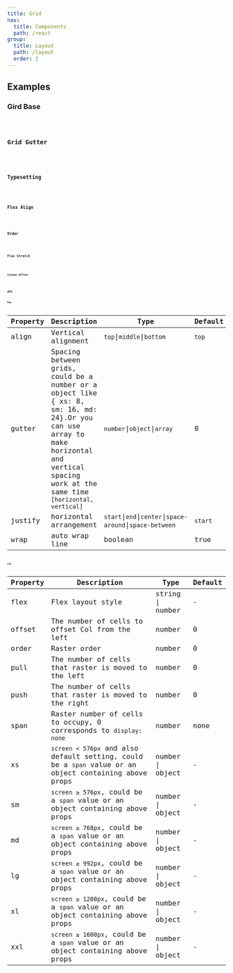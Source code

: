 ```yaml
---
title: Grid
nav:
  title: Components
  path: /react
group:
  title: Layout
  path: /layout
  order: 2
---
```


## Examples

### Gird Base

<code src="./demo/base.tsx" />

### Grid Gutter

<code src="./demo/gutter.tsx" />

### Typesetting

<code src="./demo/flex-justify.tsx" />

### Flex Align

<code src="./demo/flex-align.tsx" />

### Order

<code src="./demo/flex-order.tsx" />

### Flex Stretch

<code src="./demo/flex.tsx" />

### Column Offset

<code src="./demo/offset.tsx" />

## API

### Row

| Property | Description                                                                                                                                                                                    | Type                                                      | Default |
| -------- | ---------------------------------------------------------------------------------------------------------------------------------------------------------------------------------------------- | --------------------------------------------------------- | ------- |
| align    | Vertical alignment                                                                                                                                                                             | `top`\|`middle`\|`bottom`                                 | `top`   |
| gutter   | Spacing between grids, could be a number or a object like { xs: 8, sm: 16, md: 24}.Or you can use array to make horizontal and vertical spacing work at the same time `[horizontal, vertical]` | `number`\|`object`\|`array`                               | 0       |
| justify  | horizontal arrangement                                                                                                                                                                         | `start`\|`end`\|`center`\|`space-around`\|`space-between` | `start` |
| wrap     | auto wrap line                                                                                                                                                                                 | boolean                                                   | true    |

### Col

| Property | Description                                                                                            | Type             | Default |
| -------- | ------------------------------------------------------------------------------------------------------ | ---------------- | ------- |
| flex     | Flex layout style                                                                                      | string \| number | -       |
| offset   | The number of cells to offset Col from the left                                                        | number           | 0       |
| order    | Raster order                                                                                           | number           | 0       |
| pull     | The number of cells that raster is moved to the left                                                   | number           | 0       |
| push     | The number of cells that raster is moved to the right                                                  | number           | 0       |
| span     | Raster number of cells to occupy, 0 corresponds to `display: none`                                     | number           | none    |
| xs       | `screen < 576px` and also default setting, could be a `span` value or an object containing above props | number \| object | -       |
| sm       | `screen ≥ 576px`, could be a `span` value or an object containing above props                          | number \| object | -       |
| md       | `screen ≥ 768px`, could be a `span` value or an object containing above props                          | number \| object | -       |
| lg       | `screen ≥ 992px`, could be a `span` value or an object containing above props                          | number \| object | -       |
| xl       | `screen ≥ 1200px`, could be a `span` value or an object containing above props                         | number \| object | -       |
| xxl      | `screen ≥ 1600px`, could be a `span` value or an object containing above props                         | number \| object | -       |

<style>
[id^=components-grid-demo-] .whale-row > .whale-col {
  min-height: 30px;
  margin-top: 8px;
  margin-bottom: 8px;
  color: #fff;
  text-align: center;
  border-radius: 0;
  padding: 16px 0;
  background-color: rgba(0, 146, 255, 0.75);
}

[id^=components-grid-demo-] .whale-row > .whale-col:nth-child(even) {
  background-color: rgba(0, 146, 255);
}

[id^=components-grid-demo-] .whale-row  .gutter-row {
  background-color: #fff;
  padding: 0;
}
</style>
